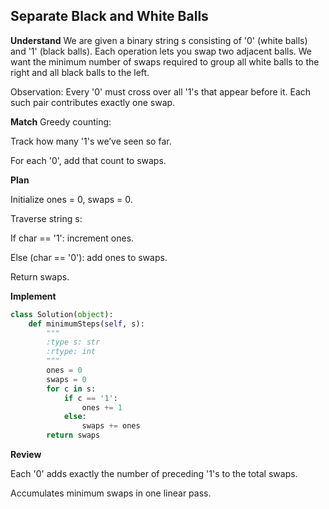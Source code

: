 ## Separate Black and White Balls
**Understand**
We are given a binary string s consisting of '0' (white balls) and '1' (black balls). Each operation lets you swap two adjacent balls. We want the minimum number of swaps required to group all white balls to the right and all black balls to the left.

Observation: Every '0' must cross over all '1's that appear before it. Each such pair contributes exactly one swap.

**Match**
Greedy counting:

Track how many '1's we’ve seen so far.

For each '0', add that count to swaps.

**Plan**

Initialize ones = 0, swaps = 0.

Traverse string s:

If char == '1': increment ones.

Else (char == '0'): add ones to swaps.

Return swaps.

**Implement**
```py
class Solution(object):
    def minimumSteps(self, s):
        """
        :type s: str
        :rtype: int
        """
        ones = 0
        swaps = 0
        for c in s:
            if c == '1':
                ones += 1
            else:
                swaps += ones
        return swaps
```

**Review**

Each '0' adds exactly the number of preceding '1's to the total swaps.

Accumulates minimum swaps in one linear pass.